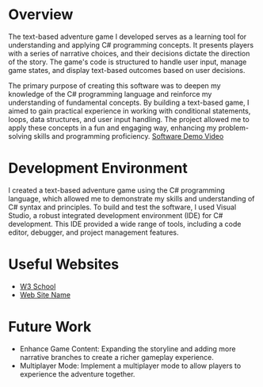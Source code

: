 
# Overview

The text-based adventure game I developed serves as a learning tool for understanding and applying C# programming concepts. It presents players with a series of narrative choices, and their decisions dictate the direction of the story. The game's code is structured to handle user input, manage game states, and display text-based outcomes based on user decisions.

The primary purpose of creating this software was to deepen my knowledge of the C# programming language and reinforce my understanding of fundamental concepts. By building a text-based game, I aimed to gain practical experience in working with conditional statements, loops, data structures, and user input handling. The project allowed me to apply these concepts in a fun and engaging way, enhancing my problem-solving skills and programming proficiency.
[Software Demo Video](http://youtube.link.goes.here)

# Development Environment

I created a text-based adventure game using the C# programming language, which allowed me to demonstrate my skills and understanding of C# syntax and principles. To build and test the software, I used Visual Studio, a robust integrated development environment (IDE) for C# development. This IDE provided a wide range of tools, including a code editor, debugger, and project management features.
# Useful Websites



- [W3 School](https://www.w3schools.com/cs/cs_while_loop.phps)
- [Web Site Name](http://url.link.goes.here)

# Future Work



- Enhance Game Content: Expanding the storyline and adding more narrative branches to create a richer gameplay experience.
- Multiplayer Mode: Implement a multiplayer mode to allow players to experience the adventure together.
  